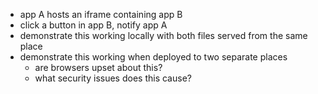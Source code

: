 
- app A hosts an iframe containing app B
- click a button in app B, notify app A
- demonstrate this working locally with both files served from the same place
- demonstrate this working when deployed to two separate places
  - are browsers upset about this?
  - what security issues does this cause?

